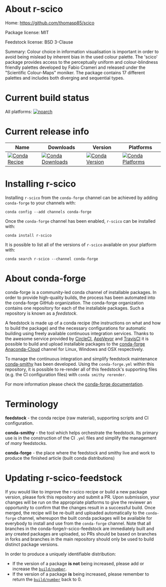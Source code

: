 About r-scico
=============

Home: https://github.com/thomasp85/scico

Package license: MIT

Feedstock license: BSD 3-Clause

Summary: Colour choice in information visualisation is important in order to avoid being mislead by inherent bias in the used colour palette. The 'scico' package provides access to the perceptually uniform and colour-blindness friendly palettes developed by Fabio Crameri and released under the "Scientific Colour-Maps" moniker. The package contains 17 different palettes and includes both diverging and sequential types.



Current build status
====================

All platforms:
[![noarch](https://img.shields.io/circleci/project/github/conda-forge/r-scico-feedstock/master.svg?label=noarch)](https://circleci.com/gh/conda-forge/r-scico-feedstock)

Current release info
====================

| Name | Downloads | Version | Platforms |
| --- | --- | --- | --- |
| [![Conda Recipe](https://img.shields.io/badge/recipe-r--scico-green.svg)](https://anaconda.org/conda-forge/r-scico) | [![Conda Downloads](https://img.shields.io/conda/dn/conda-forge/r-scico.svg)](https://anaconda.org/conda-forge/r-scico) | [![Conda Version](https://img.shields.io/conda/vn/conda-forge/r-scico.svg)](https://anaconda.org/conda-forge/r-scico) | [![Conda Platforms](https://img.shields.io/conda/pn/conda-forge/r-scico.svg)](https://anaconda.org/conda-forge/r-scico) |

Installing r-scico
==================

Installing `r-scico` from the `conda-forge` channel can be achieved by adding `conda-forge` to your channels with:

```
conda config --add channels conda-forge
```

Once the `conda-forge` channel has been enabled, `r-scico` can be installed with:

```
conda install r-scico
```

It is possible to list all of the versions of `r-scico` available on your platform with:

```
conda search r-scico --channel conda-forge
```


About conda-forge
=================

conda-forge is a community-led conda channel of installable packages.
In order to provide high-quality builds, the process has been automated into the
conda-forge GitHub organization. The conda-forge organization contains one repository
for each of the installable packages. Such a repository is known as a *feedstock*.

A feedstock is made up of a conda recipe (the instructions on what and how to build
the package) and the necessary configurations for automatic building using freely
available continuous integration services. Thanks to the awesome service provided by
[CircleCI](https://circleci.com/), [AppVeyor](https://www.appveyor.com/)
and [TravisCI](https://travis-ci.org/) it is possible to build and upload installable
packages to the [conda-forge](https://anaconda.org/conda-forge)
[Anaconda-Cloud](https://anaconda.org/) channel for Linux, Windows and OSX respectively.

To manage the continuous integration and simplify feedstock maintenance
[conda-smithy](https://github.com/conda-forge/conda-smithy) has been developed.
Using the ``conda-forge.yml`` within this repository, it is possible to re-render all of
this feedstock's supporting files (e.g. the CI configuration files) with ``conda smithy rerender``.

For more information please check the [conda-forge documentation](https://conda-forge.org/docs/).

Terminology
===========

**feedstock** - the conda recipe (raw material), supporting scripts and CI configuration.

**conda-smithy** - the tool which helps orchestrate the feedstock.
                   Its primary use is in the construction of the CI ``.yml`` files
                   and simplify the management of *many* feedstocks.

**conda-forge** - the place where the feedstock and smithy live and work to
                  produce the finished article (built conda distributions)


Updating r-scico-feedstock
==========================

If you would like to improve the r-scico recipe or build a new
package version, please fork this repository and submit a PR. Upon submission,
your changes will be run on the appropriate platforms to give the reviewer an
opportunity to confirm that the changes result in a successful build. Once
merged, the recipe will be re-built and uploaded automatically to the
`conda-forge` channel, whereupon the built conda packages will be available for
everybody to install and use from the `conda-forge` channel.
Note that all branches in the conda-forge/r-scico-feedstock are
immediately built and any created packages are uploaded, so PRs should be based
on branches in forks and branches in the main repository should only be used to
build distinct package versions.

In order to produce a uniquely identifiable distribution:
 * If the version of a package **is not** being increased, please add or increase
   the [``build/number``](https://conda.io/docs/user-guide/tasks/build-packages/define-metadata.html#build-number-and-string).
 * If the version of a package **is** being increased, please remember to return
   the [``build/number``](https://conda.io/docs/user-guide/tasks/build-packages/define-metadata.html#build-number-and-string)
   back to 0.

